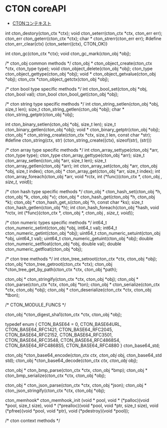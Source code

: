# CTON coreAPI

- [CTONコンテキスト](./context.md)

int cton_destory(cton_ctx *ctx);
void cton_seterr(cton_ctx *ctx, cton_err err);
cton_err cton_geterr(cton_ctx *ctx);
char * cton_strerr(cton_err err);
#define cton_err_clear(ctx) {cton_seterr((ctx), CTON_OK)}


int cton_gc(cton_ctx *ctx);
void cton_gc_mark(cton_obj *obj);

/* cton_obj common methods */
cton_obj * cton_object_create(cton_ctx *ctx, cton_type type);
void cton_object_delete(cton_obj *obj);
cton_type cton_object_gettype(cton_obj *obj);
void * cton_object_getvalue(cton_obj *obj);
cton_ctx *cton_object_getctx(cton_obj *obj);

/* cton bool type specific methods */
int cton_bool_set(cton_obj *obj, cton_bool val);
cton_bool cton_bool_get(cton_obj *obj);

/* cton string type specific methods */
int cton_string_setlen(cton_obj *obj, size_t len);
size_t cton_string_getlen(cton_obj *obj);
char * cton_string_getptr(cton_obj *obj);

int cton_binary_setlen(cton_obj *obj, size_t len);
size_t cton_binary_getlen(cton_obj *obj);
void * cton_binary_getptr(cton_obj *obj);
cton_obj * cton_string_create(cton_ctx *ctx, size_t len, const char *str);
#define cton_string(ctx, str) (cton_string_create((ctx), sizeof(str), (str)))

/* cton array type specific methods */
int cton_array_settype(cton_obj *arr, cton_type type);
cton_type cton_array_gettype(cton_obj *arr);
size_t cton_array_setlen(cton_obj *arr, size_t len);
size_t cton_array_getlen(cton_obj *arr);
int cton_array_set(cton_obj *arr, cton_obj *obj, size_t index);
cton_obj * cton_array_get(cton_obj *arr, size_t index);
int cton_array_foreach(cton_obj *arr, void *rctx,
    int (*func)(cton_ctx *, cton_obj *, size_t, void*));

/* cton hash type specific methods */
cton_obj * cton_hash_set(cton_obj *h, cton_obj *k, cton_obj *v);
cton_obj * cton_hash_get(cton_obj *h, cton_obj *k);
cton_obj * cton_hash_get_s(cton_obj *h, const char *ks);
size_t cton_hash_getlen(cton_obj *h);
int cton_hash_foreach(cton_obj *hash, void *rctx,
    int (*func)(cton_ctx *, cton_obj *, cton_obj *, size_t, void*));

/* cton numeric types specific methods */
int64_t cton_numeric_setint(cton_obj *obj, int64_t val);
int64_t cton_numeric_getint(cton_obj *obj);
uint64_t cton_numeric_setuint(cton_obj *obj, uint64_t val);
uint64_t cton_numeric_getuint(cton_obj *obj);
double cton_numeric_setfloat(cton_obj *obj, double val);
double cton_numeric_getfloat(cton_obj *obj);



/* cton tree methods */
int cton_tree_setroot(cton_ctx *ctx, cton_obj *obj);
cton_obj *cton_tree_getroot(cton_ctx *ctx);
cton_obj *cton_tree_get_by_path(cton_ctx *ctx, cton_obj *path);


cton_obj * cton_stringify(cton_ctx *ctx, cton_obj *obj);
cton_obj * cton_parse(cton_ctx *ctx, cton_obj *ton);
cton_obj * cton_serialize(cton_ctx *ctx, cton_obj *obj);
cton_obj * cton_deserialize(cton_ctx *ctx, cton_obj *tbon);

/* CTON_MODULE_FUNCS */


cton_obj *cton_digest_sha1(cton_ctx *ctx, cton_obj *obj);

typedef enum {
    CTON_BASE64 = 0,
    CTON_BASE64URL,
    CTON_BASE64_RFC1421,
    CTON_BASE64_RFC2045,
    CTON_BASE64_RFC2152,
    CTON_BASE64_RFC3501,
    CTON_BASE64_RFC3548,
    CTON_BASE64_RFC4868S4,
    CTON_BASE64_RFC4868S5,
    CTON_BASE64_RFC4880
} cton_base64_std;

cton_obj *cton_base64_encode(cton_ctx *ctx, cton_obj* obj, cton_base64_std std);
cton_obj *cton_base64_decode(cton_ctx *ctx, cton_obj* obj);

cton_obj * cton_bmp_parse(cton_ctx *ctx, cton_obj *bmp);
cton_obj * cton_bmp_serialize(cton_ctx *ctx, cton_obj *obj);

cton_obj * cton_json_parse(cton_ctx *ctx, cton_obj *json);
cton_obj * cton_json_stringify(cton_ctx *ctx, cton_obj *obj);



cton_memhook* cton_memhook_init (void * pool,
    void *    (*palloc)(void *pool, size_t size),
    void *    (*prealloc)(void *pool, void *ptr, size_t size),
    void      (*pfree)(void *pool, void *ptr),
    void      (*pdestroy)(void *pool));

/* cton context methods */
